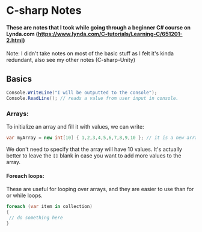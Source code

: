 # C-sharp Notes

#### These are notes that I took while going through a beginner C# course on Lynda.com (https://www.lynda.com/C-tutorials/Learning-C/651201-2.html)
Note: I didn't take notes on most of the basic stuff as I felt it's kinda redundant, also see my other notes (C-sharp-Unity)
## Basics
```c#
Console.WriteLine("I will be outputted to the console");
Console.ReadLine(); // reads a value from user input in console.
```

### Arrays:
To initialize an array and fill it with values, we can write:
```c#
var myArray = new int[10] { 1,2,3,4,5,6,7,8,9,10 }; // it is a new array of 10 integers.
```
We don't need to specify that the array will have 10 values. It's actually better to leave the `[]` blank in case you want to add more values to the array.

#### Foreach loops:
These are useful for looping over arrays, and they are easier to use than for or while loops.
```c#
foreach (var item in collection)
{
 // do something here
}
```
